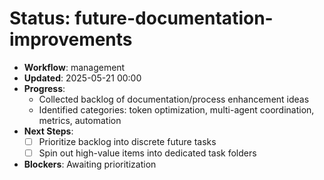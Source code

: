 # Status: future-documentation-improvements

- **Workflow**: management
- **Updated**: 2025-05-21 00:00
- **Progress**:
  - Collected backlog of documentation/process enhancement ideas
  - Identified categories: token optimization, multi-agent coordination, metrics, automation
- **Next Steps**:
  - [ ] Prioritize backlog into discrete future tasks
  - [ ] Spin out high-value items into dedicated task folders
- **Blockers**: Awaiting prioritization
